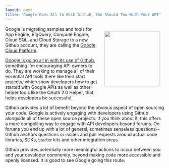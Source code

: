 ```yaml
---
layout: post
title: 'Google Goes All In With Github, You Should Too With Your API'
---
```

<p><img style="padding: 15px;" src="https://s3.amazonaws.com/kinlane-productions/google/google-cloud-platform.png" alt="" width="175" align="right" /></p>
<p>Google is migrating samples and tools for App Engine, BigQuery, Compute Engine, Cloud SQL, and Cloud Storage to a new Github account, they are calling the <a title="Google Cloud Platform" href="http://google-opensource.blogspot.com/2013/01/find-sample-code-and-more-for-google.html">Google Cloud Platform</a>.</p>
<p><a href="https://github.com/googlecloudplatform">Google is going all in with its use of Github</a>, something I'm encouraging API owners to do.  They are working to manage all of their essential API tools there like their start projects, which show developers how to get started with Google APIs as well as other helper tools like the OAuth 2.0 Helper, that helps developers be successful.</p>
<p>Github provides a lot of benefit beyond the obvious aspect of open sourcing your code.  Google is actively engaging with developers using Github alongside all of these open source projects.  If you think about it, this offers a more compelling way to engage with API developers beyond forums.  On forums you end up with a lot of general, sometimes senseless questions--Github anchors questions or issues and pull requests around actual code libraries, SDKs, starter kits and other integration areas.</p>
<p>Github provides potentially more meaningful actions to occur between you and your developer community, beyond making code more accessible and openly licensed.  It is good to see Google going this route.</p>